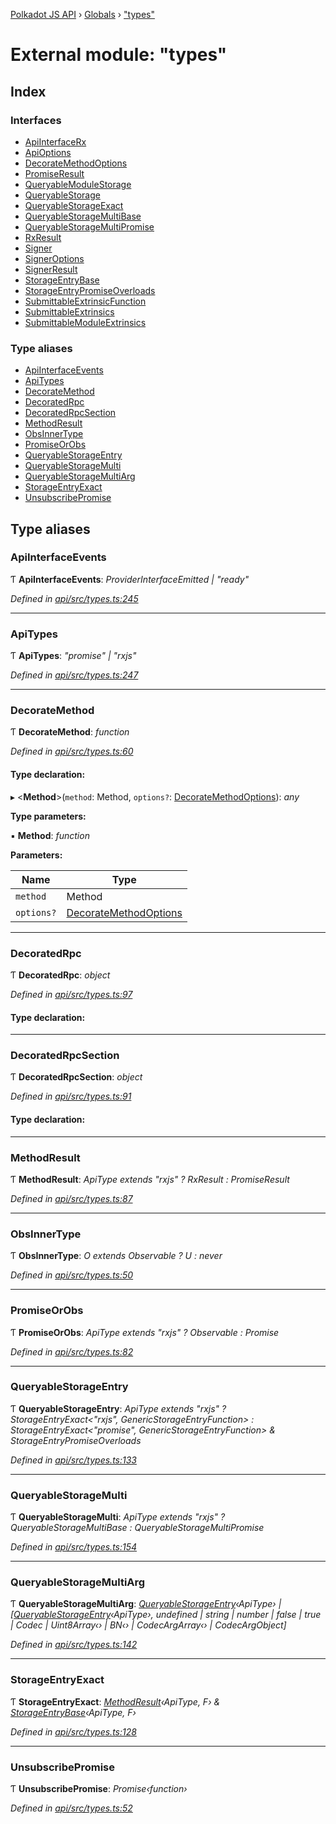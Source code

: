 [Polkadot JS API](../README.md) › [Globals](../globals.md) › ["types"](_types_.md)

# External module: "types"

## Index

### Interfaces

* [ApiInterfaceRx](../interfaces/_types_.apiinterfacerx.md)
* [ApiOptions](../interfaces/_types_.apioptions.md)
* [DecorateMethodOptions](../interfaces/_types_.decoratemethodoptions.md)
* [PromiseResult](../interfaces/_types_.promiseresult.md)
* [QueryableModuleStorage](../interfaces/_types_.queryablemodulestorage.md)
* [QueryableStorage](../interfaces/_types_.queryablestorage.md)
* [QueryableStorageExact](../interfaces/_types_.queryablestorageexact.md)
* [QueryableStorageMultiBase](../interfaces/_types_.queryablestoragemultibase.md)
* [QueryableStorageMultiPromise](../interfaces/_types_.queryablestoragemultipromise.md)
* [RxResult](../interfaces/_types_.rxresult.md)
* [Signer](../interfaces/_types_.signer.md)
* [SignerOptions](../interfaces/_types_.signeroptions.md)
* [SignerResult](../interfaces/_types_.signerresult.md)
* [StorageEntryBase](../interfaces/_types_.storageentrybase.md)
* [StorageEntryPromiseOverloads](../interfaces/_types_.storageentrypromiseoverloads.md)
* [SubmittableExtrinsicFunction](../interfaces/_types_.submittableextrinsicfunction.md)
* [SubmittableExtrinsics](../interfaces/_types_.submittableextrinsics.md)
* [SubmittableModuleExtrinsics](../interfaces/_types_.submittablemoduleextrinsics.md)

### Type aliases

* [ApiInterfaceEvents](_types_.md#apiinterfaceevents)
* [ApiTypes](_types_.md#apitypes)
* [DecorateMethod](_types_.md#decoratemethod)
* [DecoratedRpc](_types_.md#decoratedrpc)
* [DecoratedRpcSection](_types_.md#decoratedrpcsection)
* [MethodResult](_types_.md#methodresult)
* [ObsInnerType](_types_.md#obsinnertype)
* [PromiseOrObs](_types_.md#promiseorobs)
* [QueryableStorageEntry](_types_.md#queryablestorageentry)
* [QueryableStorageMulti](_types_.md#queryablestoragemulti)
* [QueryableStorageMultiArg](_types_.md#queryablestoragemultiarg)
* [StorageEntryExact](_types_.md#storageentryexact)
* [UnsubscribePromise](_types_.md#unsubscribepromise)

## Type aliases

###  ApiInterfaceEvents

Ƭ **ApiInterfaceEvents**: *ProviderInterfaceEmitted | "ready"*

*Defined in [api/src/types.ts:245](https://github.com/polkadot-js/api/blob/72e9474f6f/packages/api/src/types.ts#L245)*

___

###  ApiTypes

Ƭ **ApiTypes**: *"promise" | "rxjs"*

*Defined in [api/src/types.ts:247](https://github.com/polkadot-js/api/blob/72e9474f6f/packages/api/src/types.ts#L247)*

___

###  DecorateMethod

Ƭ **DecorateMethod**: *function*

*Defined in [api/src/types.ts:60](https://github.com/polkadot-js/api/blob/72e9474f6f/packages/api/src/types.ts#L60)*

#### Type declaration:

▸ <**Method**>(`method`: Method, `options?`: [DecorateMethodOptions](../interfaces/_types_.decoratemethodoptions.md)): *any*

**Type parameters:**

▪ **Method**: *function*

**Parameters:**

Name | Type |
------ | ------ |
`method` | Method |
`options?` | [DecorateMethodOptions](../interfaces/_types_.decoratemethodoptions.md) |

___

###  DecoratedRpc

Ƭ **DecoratedRpc**: *object*

*Defined in [api/src/types.ts:97](https://github.com/polkadot-js/api/blob/72e9474f6f/packages/api/src/types.ts#L97)*

#### Type declaration:

___

###  DecoratedRpcSection

Ƭ **DecoratedRpcSection**: *object*

*Defined in [api/src/types.ts:91](https://github.com/polkadot-js/api/blob/72e9474f6f/packages/api/src/types.ts#L91)*

#### Type declaration:

___

###  MethodResult

Ƭ **MethodResult**: *ApiType extends "rxjs" ? RxResult<F> : PromiseResult<F>*

*Defined in [api/src/types.ts:87](https://github.com/polkadot-js/api/blob/72e9474f6f/packages/api/src/types.ts#L87)*

___

###  ObsInnerType

Ƭ **ObsInnerType**: *O extends Observable<infer U> ? U : never*

*Defined in [api/src/types.ts:50](https://github.com/polkadot-js/api/blob/72e9474f6f/packages/api/src/types.ts#L50)*

___

###  PromiseOrObs

Ƭ **PromiseOrObs**: *ApiType extends "rxjs" ? Observable<T> : Promise<T>*

*Defined in [api/src/types.ts:82](https://github.com/polkadot-js/api/blob/72e9474f6f/packages/api/src/types.ts#L82)*

___

###  QueryableStorageEntry

Ƭ **QueryableStorageEntry**: *ApiType extends "rxjs" ? StorageEntryExact<"rxjs", GenericStorageEntryFunction> : StorageEntryExact<"promise", GenericStorageEntryFunction> & StorageEntryPromiseOverloads*

*Defined in [api/src/types.ts:133](https://github.com/polkadot-js/api/blob/72e9474f6f/packages/api/src/types.ts#L133)*

___

###  QueryableStorageMulti

Ƭ **QueryableStorageMulti**: *ApiType extends "rxjs" ? QueryableStorageMultiBase<ApiType> : QueryableStorageMultiPromise<ApiType>*

*Defined in [api/src/types.ts:154](https://github.com/polkadot-js/api/blob/72e9474f6f/packages/api/src/types.ts#L154)*

___

###  QueryableStorageMultiArg

Ƭ **QueryableStorageMultiArg**: *[QueryableStorageEntry](_types_.md#queryablestorageentry)‹ApiType› | [[QueryableStorageEntry](_types_.md#queryablestorageentry)‹ApiType›, undefined | string | number | false | true | Codec | Uint8Array‹› | BN‹› | CodecArgArray‹› | CodecArgObject]*

*Defined in [api/src/types.ts:142](https://github.com/polkadot-js/api/blob/72e9474f6f/packages/api/src/types.ts#L142)*

___

###  StorageEntryExact

Ƭ **StorageEntryExact**: *[MethodResult](_types_.md#methodresult)‹ApiType, F› & [StorageEntryBase](../interfaces/_types_.storageentrybase.md)‹ApiType, F›*

*Defined in [api/src/types.ts:128](https://github.com/polkadot-js/api/blob/72e9474f6f/packages/api/src/types.ts#L128)*

___

###  UnsubscribePromise

Ƭ **UnsubscribePromise**: *Promise‹function›*

*Defined in [api/src/types.ts:52](https://github.com/polkadot-js/api/blob/72e9474f6f/packages/api/src/types.ts#L52)*
